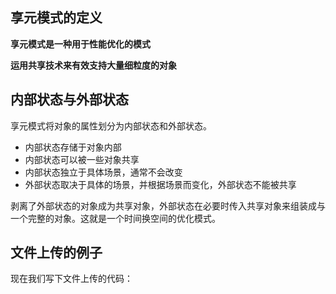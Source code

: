 ## 享元模式的定义
**享元模式是一种用于性能优化的模式**

**运用共享技术来有效支持大量细粒度的对象**

## 内部状态与外部状态
享元模式将对象的属性划分为内部状态和外部状态。
- 内部状态存储于对象内部
- 内部状态可以被一些对象共享
- 内部状态独立于具体场景，通常不会改变
- 外部状态取决于具体的场景，并根据场景而变化，外部状态不能被共享

剥离了外部状态的对象成为共享对象，外部状态在必要时传入共享对象来组装成与一个完整的对象。这就是一个时间换空间的优化模式。

## 文件上传的例子
现在我们写下文件上传的代码：
```ts
```